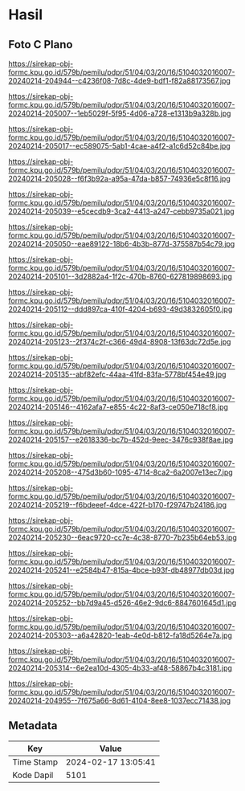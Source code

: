 # Hasil

## Foto C Plano

https://sirekap-obj-formc.kpu.go.id/579b/pemilu/pdpr/51/04/03/20/16/5104032016007-20240214-204944--c4236f08-7d8c-4de9-bdf1-f82a88173567.jpg

https://sirekap-obj-formc.kpu.go.id/579b/pemilu/pdpr/51/04/03/20/16/5104032016007-20240214-205007--1eb5029f-5f95-4d06-a728-e1313b9a328b.jpg

https://sirekap-obj-formc.kpu.go.id/579b/pemilu/pdpr/51/04/03/20/16/5104032016007-20240214-205017--ec589075-5ab1-4cae-a4f2-a1c6d52c84be.jpg

https://sirekap-obj-formc.kpu.go.id/579b/pemilu/pdpr/51/04/03/20/16/5104032016007-20240214-205028--f6f3b92a-a95a-47da-b857-74936e5c8f16.jpg

https://sirekap-obj-formc.kpu.go.id/579b/pemilu/pdpr/51/04/03/20/16/5104032016007-20240214-205039--e5cecdb9-3ca2-4413-a247-cebb9735a021.jpg

https://sirekap-obj-formc.kpu.go.id/579b/pemilu/pdpr/51/04/03/20/16/5104032016007-20240214-205050--eae89122-18b6-4b3b-877d-375587b54c79.jpg

https://sirekap-obj-formc.kpu.go.id/579b/pemilu/pdpr/51/04/03/20/16/5104032016007-20240214-205101--3d2882a4-1f2c-470b-8760-627819898693.jpg

https://sirekap-obj-formc.kpu.go.id/579b/pemilu/pdpr/51/04/03/20/16/5104032016007-20240214-205112--ddd897ca-410f-4204-b693-49d3832605f0.jpg

https://sirekap-obj-formc.kpu.go.id/579b/pemilu/pdpr/51/04/03/20/16/5104032016007-20240214-205123--2f374c2f-c366-49d4-8908-13f63dc72d5e.jpg

https://sirekap-obj-formc.kpu.go.id/579b/pemilu/pdpr/51/04/03/20/16/5104032016007-20240214-205135--abf82efc-44aa-41fd-83fa-5778bf454e49.jpg

https://sirekap-obj-formc.kpu.go.id/579b/pemilu/pdpr/51/04/03/20/16/5104032016007-20240214-205146--4162afa7-e855-4c22-8af3-ce050e718cf8.jpg

https://sirekap-obj-formc.kpu.go.id/579b/pemilu/pdpr/51/04/03/20/16/5104032016007-20240214-205157--e2618336-bc7b-452d-9eec-3476c938f8ae.jpg

https://sirekap-obj-formc.kpu.go.id/579b/pemilu/pdpr/51/04/03/20/16/5104032016007-20240214-205208--475d3b60-1095-4714-8ca2-6a2007e13ec7.jpg

https://sirekap-obj-formc.kpu.go.id/579b/pemilu/pdpr/51/04/03/20/16/5104032016007-20240214-205219--f6bdeeef-4dce-422f-b170-f29747b24186.jpg

https://sirekap-obj-formc.kpu.go.id/579b/pemilu/pdpr/51/04/03/20/16/5104032016007-20240214-205230--6eac9720-cc7e-4c38-8770-7b235b64eb53.jpg

https://sirekap-obj-formc.kpu.go.id/579b/pemilu/pdpr/51/04/03/20/16/5104032016007-20240214-205241--e2584b47-815a-4bce-b93f-db48977db03d.jpg

https://sirekap-obj-formc.kpu.go.id/579b/pemilu/pdpr/51/04/03/20/16/5104032016007-20240214-205252--bb7d9a45-d526-46e2-9dc6-8847601645d1.jpg

https://sirekap-obj-formc.kpu.go.id/579b/pemilu/pdpr/51/04/03/20/16/5104032016007-20240214-205303--a6a42820-1eab-4e0d-b812-fa18d5264e7a.jpg

https://sirekap-obj-formc.kpu.go.id/579b/pemilu/pdpr/51/04/03/20/16/5104032016007-20240214-205314--6e2ea10d-4305-4b33-af48-58867b4c3181.jpg

https://sirekap-obj-formc.kpu.go.id/579b/pemilu/pdpr/51/04/03/20/16/5104032016007-20240214-204955--7f675a66-8d61-4104-8ee8-1037ecc71438.jpg


## Metadata

| Key        | Value               |
| ---------- | ------------------- |
| Time Stamp | 2024-02-17 13:05:41 |
| Kode Dapil | 5101                |



